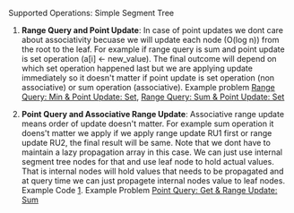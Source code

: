 Supported Operations:
Simple Segment Tree
1. **Range Query and Point Update**: In case of point updates we dont care about associativity becuase we will update each node (O(log n)) from the root to the leaf. For example if range query is sum and point update is set operation (a[i] <- new_value). The final outcome will depend on which set operation happened last but we are applying update immediately so it doesn't matter if point update is set operation (non associative) or sum operation (associative). Example problem [Range Query: Min & Point Update: Set](https://codeforces.com/edu/course/2/lesson/4/1/practice/contest/273169/problem/B), [Range Query: Sum & Point Update: Set](https://codeforces.com/edu/course/2/lesson/4/1/practice/contest/273169/problem/A)

2. **Point Query and Associative Range Update**: Associative range update means order of update doesn't matter. For example sum operation it doens't matter we apply if we apply range update RU1 first or range update RU2, the final result will be same. Note that we dont have to maintain a lazy propagation array in this case. We can just use internal segment tree nodes for that and use leaf node to hold actual values. That is internal nodes will hold values that needs to be propagated and at query time we can just propagete internal nodes value to leaf nodes. Example Code [1](https://github.com/saurabh060792/comp-prog/blob/main/Algorithms/Range%20Queries/Segment%20Tree/iterative_point_queries_simple_range_updates.cpp). Example Problem [Point Query: Get & Range Update: Sum](https://cses.fi/problemset/task/1651)
